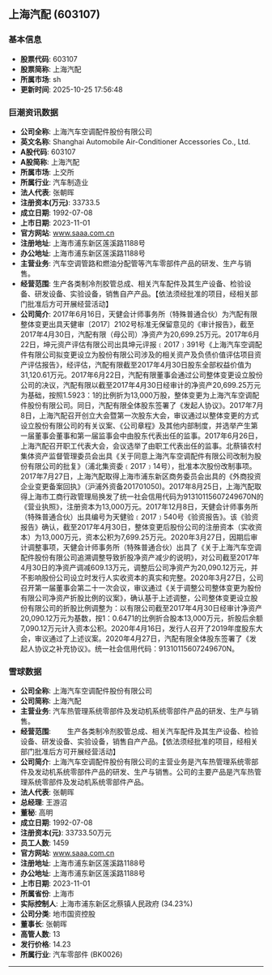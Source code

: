 ## 上海汽配 (603107)

### 基本信息

- **股票代码**: 603107
- **股票简称**: 上海汽配
- **所属市场**: sh
- **更新时间**: 2025-10-25 17:56:48

### 巨潮资讯数据

- **公司全称**: 上海汽车空调配件股份有限公司
- **英文名称**: Shanghai Automobile Air-Conditioner Accessories Co., Ltd.
- **A股代码**: 603107
- **A股简称**: 上海汽配
- **所属市场**: 上交所
- **所属行业**: 汽车制造业
- **法人代表**: 张朝晖
- **注册资本(万元)**: 33733.5
- **成立日期**: 1992-07-08
- **上市日期**: 2023-11-01
- **官方网站**: www.saaa.com.cn
- **注册地址**: 上海市浦东新区莲溪路1188号
- **办公地址**: 上海市浦东新区莲溪路1188号
- **主营业务**: 汽车空调管路和燃油分配管等汽车零部件产品的研发、生产与销售。
- **经营范围**: 生产各类制冷剂胶管总成、相关汽车配件及其生产设备、检验设备、研发设备、实验设备，销售自产产品。【依法须经批准的项目，经相关部门批准后方可开展经营活动】
- **公司简介**: 2017年6月16日，天健会计师事务所（特殊普通合伙）为汽配有限整体变更出具天健审〔2017〕2102号标准无保留意见的《审计报告》，截至2017年4月30日，汽配有限（母公司）净资产为20,699.25万元。2017年6月22日，坤元资产评估有限公司出具坤元评报﹝2017﹞391号《上海汽车空调配件有限公司拟变更设立为股份有限公司涉及的相关资产及负债价值评估项目资产评估报告》，经评估，汽配有限截至2017年4月30日股东全部权益价值为31,120.61万元。2017年6月22日，汽配有限董事会通过公司整体变更设立股份公司的决议，汽配有限以截至2017年4月30日经审计的净资产20,699.25万元为基础，按照1.5923：1的比例折为13,000万股，整体变更为上海汽车空调配件股份有限公司。同日，汽配有限全体股东签署了《发起人协议》。2017年7月8日，上海汽配召开创立大会暨第一次股东大会，审议通过以整体变更的方式设立股份有限公司的有关议案、《公司章程》及其他内部制度，并选举产生第一届董事会董事和第一届监事会中由股东代表出任的监事。2017年6月26日，上海汽配召开职工代表大会，会议选举了由职工代表出任的监事。北蔡镇农村集体资产监督管理委员会出具《关于同意上海汽车空调配件有限公司改制为股份有限公司的批复》（浦北集资委﹝2017﹞14号），批准本次股份改制事项。2017年7月27日，上海汽配取得上海市浦东新区商务委员会出具的《外商投资企业变更备案回执》（沪浦外资备201701050)。2017年8月25日，上海汽配取得上海市工商行政管理局换发了统一社会信用代码为91310115607249670N的《营业执照》，注册资本为13,000万元。2017年12月8日，天健会计师事务所（特殊普通合伙）出具编号为天健验﹝2017﹞540号《验资报告》。该《验资报告》确认，截至2017年4月30日，整体变更后股份公司的注册资本（实收资本）为13,000万元，资本公积为7,699.25万元。2020年3月27日，因期后审计调整事项，天健会计师事务所（特殊普通合伙）出具了《关于上海汽车空调配件股份有限公司追溯调整导致折股净资产减少的说明》，对公司截至2017年4月30日的净资产调减609.13万元，调整后公司净资产为20,090.12万元，并不影响股份公司设立时发行人实收资本的真实和完整。2020年3月27日，公司召开第一届董事会第二十一次会议，审议通过《关于调整公司整体变更为股份有限公司净资产折股比例的议案》，确认基于上述调整，公司整体变更设立股份有限公司的折股比例调整为：以有限公司截至2017年4月30日经审计净资产20,090.12万元为基数，按1：0.6471的比例折合股本13,000万元，折股后余额7,090.12万元计入资本公积。2020年4月16日，发行人召开了2019年度股东大会，审议通过了上述议案。2020年4月27日，汽配有限全体股东签署了《发起人协议之补充协议》。统一社会信用代码：91310115607249670N。

### 雪球数据

- **公司全称**: 上海汽车空调配件股份有限公司
- **公司简称**: 上海汽配
- **主营业务**: 汽车热管理系统零部件及发动机系统零部件产品的研发、生产与销售。
- **经营范围**: 　　生产各类制冷剂胶管总成、相关汽车配件及其生产设备、检验设备、研发设备、实验设备，销售自产产品。【依法须经批准的项目，经相关部门批准后方可开展经营活动】
- **公司简介**: 上海汽车空调配件股份有限公司的主营业务是汽车热管理系统零部件及发动机系统零部件产品的研发、生产与销售。公司的主要产品是汽车热管理系统零部件及发动机系统零部件产品。
- **法人代表**: 张朝晖
- **总经理**: 王游沼
- **董秘**: 高明
- **成立日期**: 1992-07-08
- **注册资本(元)**: 33733.50万元
- **员工人数**: 1459
- **官方网站**: www.saaa.com.cn
- **注册地址**: 上海市浦东新区莲溪路1188号
- **办公地址**: 上海市浦东新区莲溪路1188号
- **上市日期**: 2023-11-01
- **所属省份**: 上海市
- **实际控制人**: 上海市浦东新区北蔡镇人民政府 (34.23%)
- **公司分类**: 地市国资控股
- **董事长**: 张朝晖
- **高管人数**: 13
- **发行价格**: 14.23
- **所属行业**: 汽车零部件 (BK0026)

---